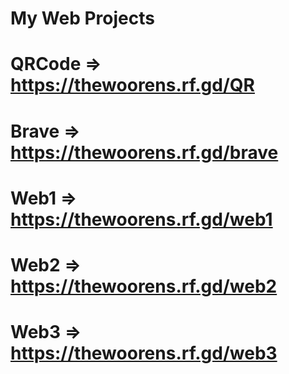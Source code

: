 # My Web Projects
# QRCode => https://thewoorens.rf.gd/QR
# Brave => https://thewoorens.rf.gd/brave
# Web1 => https://thewoorens.rf.gd/web1
# Web2 => https://thewoorens.rf.gd/web2
# Web3 => https://thewoorens.rf.gd/web3

